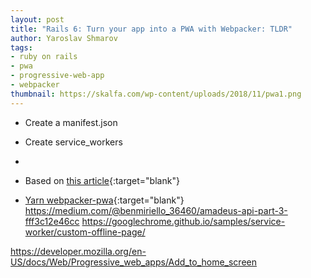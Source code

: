 ```yaml
---
layout: post
title: "Rails 6: Turn your app into a PWA with Webpacker: TLDR"
author: Yaroslav Shmarov
tags: 
- ruby on rails
- pwa
- progressive-web-app
- webpacker
thumbnail: https://skalfa.com/wp-content/uploads/2018/11/pwa1.png
---
```


* Create a manifest.json
* Create service_workers
* 
    <link rel="manifest" href="/manifest.webmanifest">
    <link rel="manifest" href="manifest.json" crossorigin="use-credentials">
    <script type="module" src="my.js" crossorigin></script>


* Based on [this article](https://dev.to/coorasse/the-progressive-rails-app-46ma){:target="blank"}
* [Yarn webpacker-pwa](https://yarnpkg.com/package/webpacker-pwa){:target="blank"}
https://medium.com/@benmiriello_36460/amadeus-api-part-3-fff3c12e46cc
https://googlechrome.github.io/samples/service-worker/custom-offline-page/

https://developer.mozilla.org/en-US/docs/Web/Progressive_web_apps/Add_to_home_screen